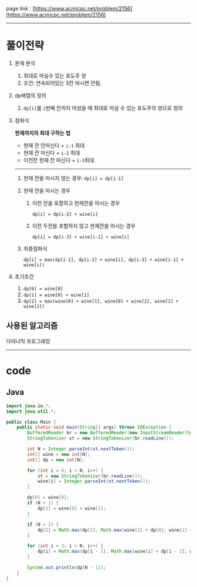 page link : [https://www.acmicpc.net/problem/2156](https://www.acmicpc.net/problem/2156)

---

# 풀이전략

1. 문제 분석
    1. 최대로 마실수 있는 포도주 양
    2. 조건: 연속되어있는 3잔 마시면 안됨.
2. dp배열의 정의
    1. `dp[i]`를 `i`번째 잔까지 마셨을 때 최대로 마실 수 있는 포도주의 양으로 정의
3. 점화식
    
    **현재까지의 최대 구하는 법**
    
    - 현재 잔 안마신다 + `i-1` 최대
    - 현재 잔 마신다 + `i-2` 최대
    - 이전잔 현재 잔 마신다 + `i-3`최대
    
    ---
    
    1. 현재 잔을 마시지 않는 경우: `dp[i] = dp[i-1]`
    2. 현재 잔을 마시는 경우
        1. 이전 잔을 포함하고 현재잔을 마시는 경우
            
            `dp[i] = dp[i-2] + wine[i]`
            
        2. 이전 두잔을 포함하지 않고 현재잔을 마시는 경우
            
            `dp[i] = dp[i-3] + wine[i-1] + wine[i]`
            
    3. 최종점화식
        
        `dp[i] = max(dp[i-1], dp[i-2] + wine[i], dp[i-3] + wine[i-1] + wine[i])`
        
4. 초기조건
    1. `dp[0] = wine[0]`
    2. `dp[1] = wine[0] + wine[1]`
    3. `dp[2] = max(wine[0] + wine[1], wine[0] + wine[2], wine[1] + wine[2])`

## 사용된 알고리즘

다이나믹 프로그래밍

---

# code

## Java

```java
import java.io.*;
import java.util.*;

public class Main {
    public static void main(String[] args) throws IOException {
        BufferedReader br = new BufferedReader(new InputStreamReader(System.in));
        StringTokenizer st = new StringTokenizer(br.readLine());

        int N = Integer.parseInt(st.nextToken());
        int[] wine = new int[N];
        int[] dp = new int[N];

        for (int i = 0; i < N; i++) {
            st = new StringTokenizer(br.readLine());
            wine[i] = Integer.parseInt(st.nextToken());
        }

        dp[0] = wine[0];
        if (N > 1) {
            dp[1] = wine[0] + wine[1];
        }

        if (N > 2) {
            dp[2] = Math.max(dp[1], Math.max(wine[2] + dp[0], wine[1] + wine[2]));
        }

        for (int i = 3; i < N; i++) {
            dp[i] = Math.max(dp[i - 1], Math.max(wine[i] + dp[i - 2], wine[i] + wine[i - 1] + dp[i - 3]));
        }

        System.out.println(dp[N - 1]);
    }
}

```
